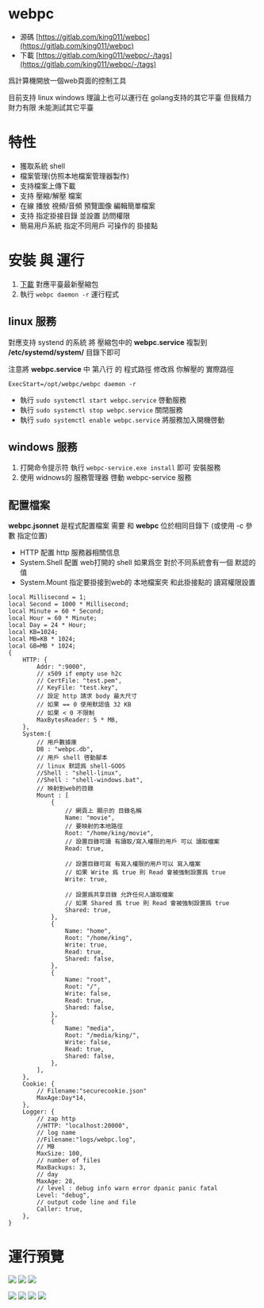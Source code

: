 # webpc

* 源碼 [https://gitlab.com/king011/webpc](https://gitlab.com/king011/webpc)
* 下載 [https://gitlab.com/king011/webpc/-/tags](https://gitlab.com/king011/webpc/-/tags)

爲計算機開放一個web頁面的控制工具

目前支持 linux windows 理論上也可以運行在 golang支持的其它平臺 但我精力財力有限 未能測試其它平臺

# 特性

* 獲取系統 shell
* 檔案管理(仿照本地檔案管理器製作)
* 支持檔案上傳下載
* 支持 壓縮/解壓 檔案
* 在線 播放 視頻/音頻 預覽圖像 編輯簡單檔案
* 支持 指定掛接目錄 並設置 訪問權限
* 簡易用戶系統 指定不同用戶 可操作的 掛接點

# 安裝 與 運行

1. [下載](https://gitlab.com/king011/webpc/-/tags) 對應平臺最新壓縮包 
2. 執行 `webpc daemon -r` 運行程式

## linux 服務

對應支持 systend 的系統 將 壓縮包中的 **webpc.service** 複製到 **/etc/systemd/system/** 目錄下即可

注意將 **webpc.service** 中 第八行 的 程式路徑 修改爲 你解壓的 實際路徑

```
ExecStart=/opt/webpc/webpc daemon -r
```

* 執行 `sudo systemctl start webpc.service` 啓動服務
* 執行 `sudo systemctl stop webpc.service` 關閉服務
* 執行 `sudo systemctl enable webpc.service` 將服務加入開機啓動

## windows 服務

1. 打開命令提示符 執行 `webpc-service.exe install` 即可 安裝服務
2. 使用 widnows的 服務管理器 啓動 webpc-service 服務

## 配置檔案

**webpc.jsonnet** 是程式配置檔案 需要 和 **webpc** 位於相同目錄下 (或使用 -c 參數 指定位置)

* HTTP 配置 http 服務器相關信息
* System.Shell 配置 web打開的 shell 如果爲空 對於不同系統會有一個 默認的值
* System.Mount 指定要掛接到web的 本地檔案夾 和此掛接點的 讀寫權限設置

```
local Millisecond = 1;
local Second = 1000 * Millisecond;
local Minute = 60 * Second;
local Hour = 60 * Minute;
local Day = 24 * Hour;
local KB=1024;
local MB=KB * 1024;
local GB=MB * 1024;
{
	HTTP: {
		Addr: ":9000",
		// x509 if empty use h2c
		// CertFile: "test.pem",
		// KeyFile: "test.key",
		// 設定 http 請求 body 最大尺寸
		// 如果 == 0 使用默認值 32 KB
		// 如果 < 0 不限制
		MaxBytesReader: 5 * MB,
	},
	System:{
		// 用戶數據庫
		DB : "webpc.db",
		// 用戶 shell 啓動腳本
		// linux 默認爲 shell-GOOS
		//Shell : "shell-linux",
		//Shell : "shell-windows.bat",
		// 映射到web的目錄
		Mount : [
			{
				// 網頁上 顯示的 目錄名稱
				Name: "movie",
				// 要映射的本地路徑
				Root: "/home/king/movie",
				// 設置目錄可讀 有讀取/寫入權限的用戶 可以 讀取檔案
				Read: true,

				// 設置目錄可寫 有寫入權限的用戶可以 寫入檔案
				// 如果 Write 爲 true 則 Read 會被強制設置爲 true
				Write: true,
				
				// 設置爲共享目錄 允許任何人讀取檔案
				// 如果 Shared 爲 true 則 Read 會被強制設置爲 true
				Shared: true,
			},
			{
				Name: "home",
				Root: "/home/king",
				Write: true,
				Read: true,
				Shared: false,
			},
			{
				Name: "root",
				Root: "/",
				Write: false,
				Read: true,
				Shared: false,
			},
			{
				Name: "media",
				Root: "/media/king/",
				Write: false,
				Read: true,
				Shared: false,
			},
		],
	},
	Cookie: {
		// Filename:"securecookie.json"
		MaxAge:Day*14,
	},
	Logger: {
		// zap http
		//HTTP: "localhost:20000",
		// log name
		//Filename:"logs/webpc.log",
		// MB
		MaxSize: 100, 
		// number of files
		MaxBackups: 3,
		// day
		MaxAge: 28,
		// level : debug info warn error dpanic panic fatal
		Level: "debug",
		// output code line and file
		Caller: true,
	},
}
```

# 運行預覽
![](document/vim.png)
![](document/shell.png)
![](document/shell-list.png)

![](document/open.png)
![](document/upload.png)
![](document/copy.png)
![](document/home.png)






